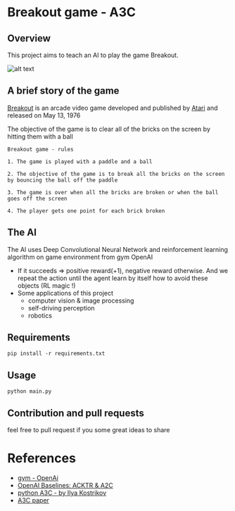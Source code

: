# Breakout game - A3C
## Overview

This project aims to teach an AI to play the game Breakout. 

![alt text](https://upload.wikimedia.org/wikipedia/en/c/cd/Breakout_game_screenshot.png)

<!--https://media.moddb.com/images/downloads/1/200/199908/Screenshot_Doom_20200831_001304.png-->

## A brief story of the game

[Breakout](https://en.wikipedia.org/wiki/Breakout_(video_game)) is an arcade video game developed and published by [Atari](https://en.wikipedia.org/wiki/Atari,_Inc) and released on May 13, 1976

The objective of the game is to clear all of the bricks on the screen by hitting them with a ball

    Breakout game - rules

    1. The game is played with a paddle and a ball

    2. The objective of the game is to break all the bricks on the screen by bouncing the ball off the paddle

    3. The game is over when all the bricks are broken or when the ball goes off the screen

    4. The player gets one point for each brick broken

## The AI
The AI uses Deep Convolutional Neural Network and reinforcement learning algorithm on game environment from gym OpenAI

- If it succeeds => positive reward(+1), negative reward otherwise. And we repeat the action  until the agent learn by itself how to avoid these objects (RL magic !) 
- Some applications of this project
    - computer vision & image processing
    - self-driving perception
    - robotics

## Requirements
```
pip install -r requirements.txt
```

## Usage

```
python main.py
```

## Contribution and pull requests

feel free to pull request if you some great ideas to share

# References

- [gym - OpenAi](https://www.gymlibrary.dev/)
- [OpenAI Baselines: ACKTR & A2C](https://openai.com/blog/baselines-acktr-a2c/)
- [python A3C - by Ilya Kostrikov ](https://github.com/ikostrikov/pytorch-a3c)
- [A3C paper](https://github.com/afondiel/research-notes/blob/master/ai/research-papers/asynchronous-methods-for-deep-reinforcement-learning-paper-2016-A3C-google-MILA.pdf)


